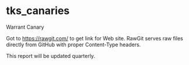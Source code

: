 # tks_canaries
Warrant Canary

Got to https://rawgit.com/ to get link for Web site.
RawGit serves raw files directly from GitHub with proper Content-Type headers.

This report will be updated quarterly.
